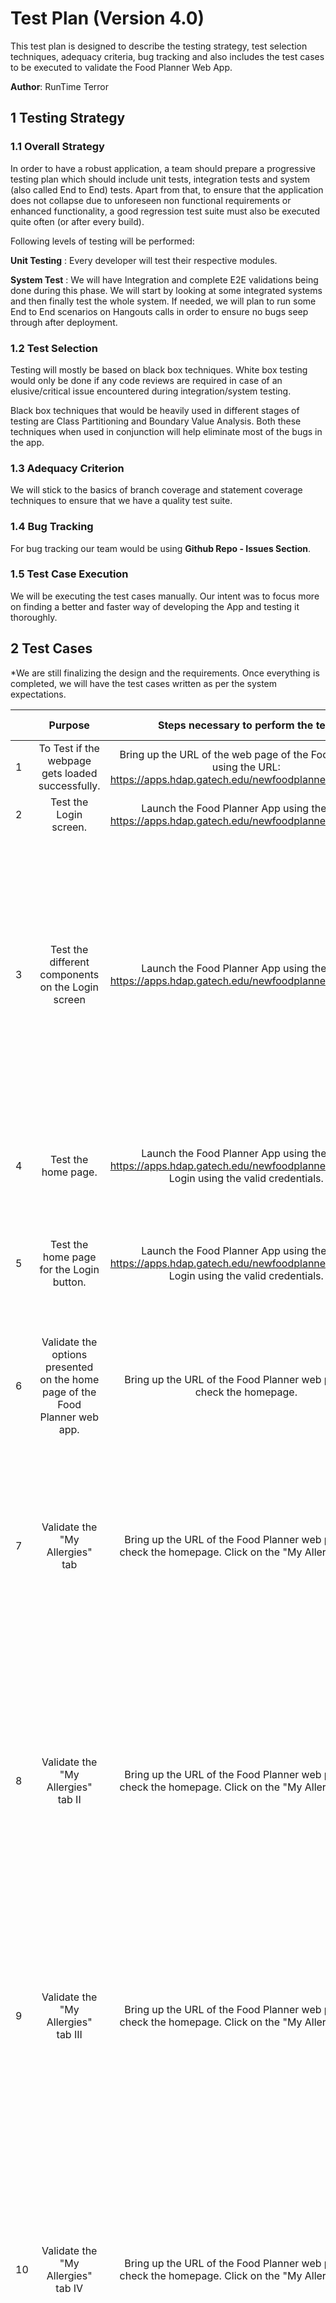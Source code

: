# Test Plan (Version 4.0)

This test plan is designed to describe the testing strategy, test selection techniques, adequacy criteria, bug tracking and also includes the test cases to be executed to validate the Food Planner Web App.

**Author**: RunTime Terror

## 1 Testing Strategy

### 1.1 Overall Strategy

In order to have a robust application, a team should prepare a progressive testing plan which should include unit tests, integration tests and system (also called End to End) tests. Apart from that, to ensure that the application does not collapse due to unforeseen non functional requirements or enhanced functionality, a good regression test suite must also be executed quite often (or after every build).

Following levels of testing will be performed:

**Unit Testing** : Every developer will test their respective modules.

**System Test** : We will have Integration and complete E2E validations being done during this phase. We will start by looking at some integrated systems and then finally test the whole system. If needed, we will plan to run some End to End scenarios on Hangouts calls in order to ensure no bugs seep through after deployment. 

### 1.2 Test Selection

Testing will mostly be based on black box techniques. White box testing would only be done if any code reviews are required in case of an elusive/critical issue encountered during integration/system testing.

Black box techniques that would be heavily used in different stages of testing are Class Partitioning and Boundary Value Analysis. Both these techniques when used in conjunction will help eliminate most of the bugs in the app.

### 1.3 Adequacy Criterion

We will stick to the basics of branch coverage and statement coverage techniques to ensure that we have a quality test suite.  

### 1.4 Bug Tracking

For bug tracking our team would be using **Github Repo - Issues Section**.  

### 1.5 Test Case Execution

We will be executing the test cases manually. Our intent was to focus more on finding a better and faster way of developing the App and testing it thoroughly. 

## 2 Test Cases
*We are still finalizing the design and the requirements. Once everything is completed, we will have the test cases written as per the system expectations.



| |Purpose |Steps necessary to perform the test|Expected result|Actual result|Pass/Fail|
|---|:-:|:-:|:-:|:-:|:-:|
| 1 |To Test if the webpage gets loaded successfully. |Bring up the URL of the web page of the Food Planner using the URL:  https://apps.hdap.gatech.edu/newfoodplanner2frontend/.|The web page should load successfully.|It loads successfully.|Pass|
| 2 |Test the Login screen. |Launch the Food Planner App using the URL:    https://apps.hdap.gatech.edu/newfoodplanner2frontend/.|Login screen should appear.|Login screen is displayed.|Pass|
|3|      Test the different components on the Login screen       | Launch the Food Planner App using the URL:    https://apps.hdap.gatech.edu/newfoodplanner2frontend/. | There should be a header saying "My Food Planner" in bold text and dark blue color. There should be a "username" text field. There should be a "Password" text field. Below the text fields there should be a "LOGIN" button. |              All the components are displayed.               | Pass |
|4|                     Test the home page.                      | Launch the Food Planner App using the URL:    https://apps.hdap.gatech.edu/newfoodplanner2frontend/. Login using the valid credentials. | At the top left corner a welcome message should be displayed for the current user. |                    Message is displayed.                     | Pass |
|5|           Test the home page for the Login button.           | Launch the Food Planner App using the URL:    https://apps.hdap.gatech.edu/newfoodplanner2frontend/. Login using the valid credentials. | At the top right corner, there should be an option to go back to the Login screen. |                  Login button is displayed.                  | Pass |
| 6 | Validate the options presented on the home page of the Food Planner web app. | Bring up the URL of the Food Planner web page and check the homepage. | Home Page should display "My Allergies", "My Ingredients" and "Recipe Lookup" options on the left side of the home page. | Looks good. | Pass |
| 7 | Validate the "My Allergies" tab | Bring up the URL of the Food Planner web page and check the   homepage. Click on the "My Allergies" Tab. | When the user clicks on the "My Allergies" tab there should be a "My Allergies" header displayed on the Right side of the page. | The required tab is there. | Pass |
| 8 | Validate the "My Allergies" tab II | Bring up the URL of the Food Planner web page and check the   homepage. Click on the "My Allergies" Tab. | When the user clicks on the "My Allergies" tab there should be a "My Allergies" header displayed on the Right side of the page. Below the Header there should be a text field/drop down list where the user should be able to enter their existing Allergies. | User can either use the drop down to look for the allergies or can start to type in the text field which would lead the drop down to display matching options. | Pass |
| 9 | Validate the "My Allergies" tab III | Bring up the URL of the Food Planner web page and check the   homepage. Click on the "My Allergies" Tab. | Once the user enters their existing condition in the text field , they should be able to see the condition being added to the list below the text field. | Looks good | Pass |
| 10 | Validate the "My Allergies" tab IV | Bring up the URL of the Food Planner web page and check the   homepage. Click on the "My Allergies" Tab. | Once the user enters their existing condition in the text field and hit the search button, they should be able to see the condition being added to the list below the text field. As the user keeps on adding the Allergies, the list below the text field should keep on adding that condition to the display list. | Looks good | Pass |
| 11 | Validate the "My Allergies" tab IV | Bring up the URL of the Food Planner web page and check the   homepage. Click on the "My Allergies" Tab. | User should be able to remove a condition from the list by simply clicking on the "X" button next to each condition. | Looks good | Pass |
| 12 | Validate the "My Ingredients" tab I | Bring up the URL of the Food Planner web page and check the   homepage. | "My Ingredients" tab should be displayed on the left side below the "My Allergies". | Looks good | Pass |
| 13 | Validate the "My Ingredients" tab II | Bring up the URL of the Food Planner web page and check the   homepage. Click on the "My Ingredients" Tab. | When the user clicks on the "My Ingredients" tab there should be a "My Ingredients" header displayed on the Right side of the page. Below the Header there should be a text field where the user should be able to enter ingredients. | Works fine | Pass |
| 14 | Validate the "My Ingredients" tab III | Bring up the URL of the Food Planner web page and check the   homepage. Click on the "My Ingredients" Tab. | As soon as the user starts typing in the search Ingredients text box, matching list of ingredients should start appearing and the user should be able to select one of those. | Works fine | Pass |
| 15 | Validate the "My Ingredients" tab III | Bring up the URL of the Food Planner web page and check the   homepage. Click on the "My Ingredients" Tab. | As the user keeps on searching and selecting the ingredients, the ingredients should start displaying below the text field. | Works fine | Pass |
| 16 | Validate the "My Ingredients" tab IV | Bring up the URL of the Food Planner web page and check the   homepage. Click on the "My Ingredients" Tab. | User should be able to remove the ingredients from the selection by clicking on the "X" next to every ingredient name in the list of selected ingredients. | Looks good | Pass |
| 17 | Validate the "Recipe Lookup" tab I | Bring up the URL of the Food Planner web page and check the   homepage. | "Recipe Lookup" tab should be displayed on the left side below the "My Ingredients". | Looks good | Pass |
| 18 | Validate the "Recipe Lookup" tab II | Bring up the URL of the Food Planner web page and check the   homepage. Click on the "Recipe Lookup" button. | Once the user clicks on the button, "Recipe Lookup" header should be displayed on the right side of the page. | Looks good. Header is displayed. | Pass |
| 19 | Validate the "Recipe Lookup" tab III | Bring up the URL of the Food Planner web page and check the   homepage. Click on the "Recipe Lookup" button. | Below the "Recipe Lookup" header, there should be a sub header "Cuisine" displayed. Next to this sub header there should be a drop down list with different cuisines listed. | Works fine | Pass |
| 20 | Validate the "Recipe Lookup" tab IV | Bring up the URL of the Food Planner web page and check the   homepage. Click on the "Recipe Lookup" button. | Next to the cuisines drop down list there should be 2 check box fields called "Filter by my Allergies" and "Filter by my ingredients". | Looks good | Pass |
| 21 | Validate the "Recipe Lookup" tab V | Bring up the URL of the Food Planner web page and check the   homepage. Click on the "Recipe Lookup" button. | Below the Cuisine drop down list there should be a text field where the user can enter the names of specific recipes and search them accordingly. | Works fine. | Pass |
| 22 | Validate the "Recipe Lookup" tab VI | Bring up the URL of the Food Planner web page and check the   homepage. Click on the "Recipe Lookup" button. | Once the user enables either/both the check boxes, the system should filter the recipes based on the user selected check box. | Looks good. | Pass |
| 23 | Validate the performance of the Food planner app. | Bring up the URL of the Food Planner web page and check the   homepage. | The web app should respond fairly fast and there should not be any delays after user selection of any buttons or after any user searches. | App is quite responsive. | Pass |
| 24 | Validate the "Recipe Lookup" tab VI | Bring up the URL of the Food Planner web page and check the   homepage. Click on the "Recipe Lookup" button. | The App should be able to display records based on the filter selection. User can select both the filters or can select either of them; the app should be able to display the recipes based on the filter selection. | This works fine. | Pass |
| 25 | Validate the "Recipe Lookup" tab VI | Bring up the URL of the Food Planner web page and check the   homepage. Click on the "Recipe Lookup" button. | User should be able to type in the recipe and search for it. | Looks good. | Pass |
|      |         |                                     |                 |               |  |
|      |         |                                     |                 |               |           |
|      |         |                                     |                 |               |           |
|      |         |                                     |                 |               |           |
|      |         |                                     |                 |               |           |
|      |         |                                     |                 |               |           |
|      |         |                                     |                 |               |           |
|      |         |                                     |                 |               |           |
|      |         |                                     |                 |               |           |
|      |         |                                     |                 |               |           |
|      |         |                                     |                 |               |           |
|      |         |                                     |                 |               |           |
